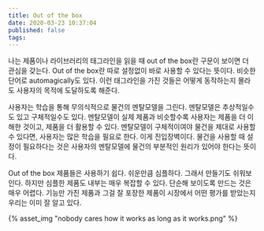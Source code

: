 ```yaml
---
title: Out of the box
date: 2020-03-23 10:37:04
published: false
tags:
---
```

나는 제품이나 라이브러리의 태그라인을 읽을 때 out of the box란 구문이 보이면 더 관심을 갖는다. Out of the box란 따로 설정없이 바로 사용할 수 있다는 뜻이다. 비슷한 단어로 automagically도 있다. 이런 태그라인을 가진 것들은 어떻게 동작하는지 몰라도 사용자의 목적에 도달하도록 해준다.

사용자는 학습을 통해 무의식적으로 물건의 멘탈모델을 그린다. 멘탈모델은 추상적일수도 있고 구체적일수도 있다. 멘탈모델이 실제 제품과 비슷할수록 사용자는 제품을 더 이해한 것이고, 제품을 더 활용할 수 있다. 멘탈모델이 구체적이여야 물건을 제대로 사용할 수 있다면, 사용자는 많은 학습을 필요로 한다. 이게 진입장벽이다. 물건을 사용할 때 설정이 필요하다는 것은 사용자의 멘탈모델에 물건의 부분적인 원리가 있어야 한다는 뜻이다.

Out of the box 제품들은 사용하기 쉽다. 쉬운만큼 심플하다. 그래서 만들기도 쉬워보인다. 하지만 심플한 제품도 내부는 매우 복잡할 수 있다. 단순해 보이도록 만드는 것은 매우 어렵다. 기능만 가진 제품과 그걸 잘 포장한 제품이 시장에서 어떤 평가를 받았는지 우리는 이미 잘 알고 있다.

{% asset_img "nobody cares how it works as long as it works.png" %}

